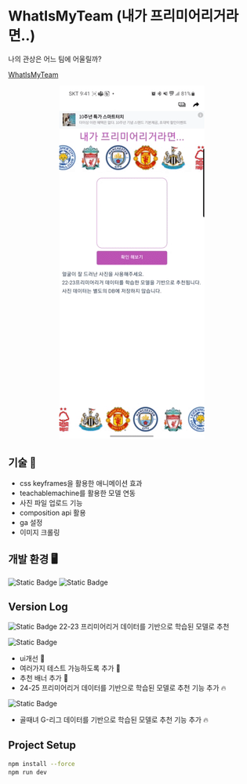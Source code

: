 # WhatIsMyTeam (내가 프리미어리거라면..)

나의 관상은 어느 팀에 어울릴까?

[WhatIsMyTeam](https://what-is-my-team.web.app/)

<p align="center">
  <img src="/public/example.gif">
</p>

## 기술 🌟

-   css keyframes을 활용한 애니메이션 효과
-   teachablemachine를 활용한 모델 연동
-   사진 파일 업로드 기능
-   composition api 활용
-   ga 설정
-   이미지 크롤링

## 개발 환경 🖥

![Static Badge](https://img.shields.io/badge/vue-3.2.45-blue)
![Static Badge](https://img.shields.io/badge/@teachablemachine/image-0.8.5-blue)

## Version Log

![Static Badge](<https://img.shields.io/badge/what_is_my_team-v1.0.0-rgb(0,0,0)>)
22-23 프리미어리거 데이터를 기반으로 학습된 모델로 추천

![Static Badge](<https://img.shields.io/badge/what_is_my_team-v2.0.0-rgb(0,0,0)>)

-   ui개선 💫
-   여러가지 테스트 가능하도록 추가 🌈
-   추천 배너 추가 🌟
-   24-25 프리미어리거 데이터를 기반으로 학습된 모델로 추천 기능 추가 🔥

![Static Badge](<https://img.shields.io/badge/what_is_my_team-v2.1.0-rgb(0,0,0)>)

-   골때녀 G-리그 데이터를 기반으로 학습된 모델로 추천 기능 추가 🔥

## Project Setup

```sh
npm install --force
npm run dev
```
